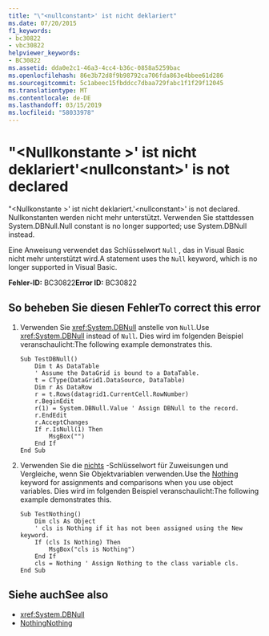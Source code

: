 ```yaml
---
title: "\"<nullconstant>' ist nicht deklariert"
ms.date: 07/20/2015
f1_keywords:
- bc30822
- vbc30822
helpviewer_keywords:
- BC30822
ms.assetid: dda0e2c1-46a3-4cc4-b36c-0858a5259bac
ms.openlocfilehash: 86e3b72d8f9b98792ca706fda863e4bbee61d286
ms.sourcegitcommit: 5c1abeec15fbddcc7dbaa729fabc1f1f29f12045
ms.translationtype: MT
ms.contentlocale: de-DE
ms.lasthandoff: 03/15/2019
ms.locfileid: "58033978"
---
```

# <a name="nullconstant-is-not-declared"></a><span data-ttu-id="4f334-102">"\<Nullkonstante >' ist nicht deklariert</span><span class="sxs-lookup"><span data-stu-id="4f334-102">'\<nullconstant>' is not declared</span></span>
<span data-ttu-id="4f334-103">"\<Nullkonstante >' ist nicht deklariert.</span><span class="sxs-lookup"><span data-stu-id="4f334-103">'\<nullconstant>' is not declared.</span></span> <span data-ttu-id="4f334-104">Nullkonstanten werden nicht mehr unterstützt. Verwenden Sie stattdessen System.DBNull.</span><span class="sxs-lookup"><span data-stu-id="4f334-104">Null constant is no longer supported; use System.DBNull instead.</span></span>  
  
 <span data-ttu-id="4f334-105">Eine Anweisung verwendet das Schlüsselwort `Null` , das in Visual Basic nicht mehr unterstützt wird.</span><span class="sxs-lookup"><span data-stu-id="4f334-105">A statement uses the `Null` keyword, which is no longer supported in Visual Basic.</span></span>  
  
 <span data-ttu-id="4f334-106">**Fehler-ID:** BC30822</span><span class="sxs-lookup"><span data-stu-id="4f334-106">**Error ID:** BC30822</span></span>  
  
## <a name="to-correct-this-error"></a><span data-ttu-id="4f334-107">So beheben Sie diesen Fehler</span><span class="sxs-lookup"><span data-stu-id="4f334-107">To correct this error</span></span>  
  
1.  <span data-ttu-id="4f334-108">Verwenden Sie <xref:System.DBNull> anstelle von `Null`.</span><span class="sxs-lookup"><span data-stu-id="4f334-108">Use <xref:System.DBNull> instead of `Null`.</span></span> <span data-ttu-id="4f334-109">Dies wird im folgenden Beispiel veranschaulicht:</span><span class="sxs-lookup"><span data-stu-id="4f334-109">The following example demonstrates this.</span></span>  
  
    ```  
    Sub TestDBNull()  
        Dim t As DataTable  
        ' Assume the DataGrid is bound to a DataTable.  
        t = CType(DataGrid1.DataSource, DataTable)  
        Dim r As DataRow  
        r = t.Rows(datagrid1.CurrentCell.RowNumber)  
        r.BeginEdit  
        r(1) = System.DBNull.Value ' Assign DBNull to the record.  
        r.EndEdit  
        r.AcceptChanges  
        If r.IsNull(1) Then  
            MsgBox("")  
        End If  
    End Sub  
    ```  
  
2.  <span data-ttu-id="4f334-110">Verwenden Sie die [nichts](../../visual-basic/language-reference/nothing.md) -Schlüsselwort für Zuweisungen und Vergleiche, wenn Sie Objektvariablen verwenden.</span><span class="sxs-lookup"><span data-stu-id="4f334-110">Use the [Nothing](../../visual-basic/language-reference/nothing.md) keyword for assignments and comparisons when you use object variables.</span></span> <span data-ttu-id="4f334-111">Dies wird im folgenden Beispiel veranschaulicht:</span><span class="sxs-lookup"><span data-stu-id="4f334-111">The following example demonstrates this.</span></span>  
  
    ```  
    Sub TestNothing()  
        Dim cls As Object  
        ' cls is Nothing if it has not been assigned using the New keyword.  
        If (cls Is Nothing) Then  
            MsgBox("cls is Nothing")  
        End If  
        cls = Nothing ' Assign Nothing to the class variable cls.  
    End Sub  
    ```  
  
## <a name="see-also"></a><span data-ttu-id="4f334-112">Siehe auch</span><span class="sxs-lookup"><span data-stu-id="4f334-112">See also</span></span>

- <xref:System.DBNull>
- [<span data-ttu-id="4f334-113">Nothing</span><span class="sxs-lookup"><span data-stu-id="4f334-113">Nothing</span></span>](../../visual-basic/language-reference/nothing.md)
